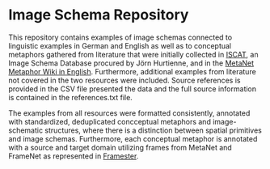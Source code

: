 # Image Schema Repository 

This repository contains examples of image schemas connected to linguistic examples in German and English as well as to conceptual metaphors gathered from literature that were initially collected in <a href="http://zope.psyergo.uni-wuerzburg.de/iscat">ISCAT</a>, 
an Image Schema Database procured by Jörn Hurtienne, and in the <a href="https://metaphor.icsi.berkeley.edu/pub/en/index.php/Category:Metaphor">MetaNet Metaphor Wiki in English</a>. 
Furthermore, additional examples from literature not covered in the two resources were included. Source references is provided in the CSV file presented the data and 
the full source information is contained in the references.txt file. 

The examples from all resources were formatted consistently, annotated with standardized, deduplicated concceptual metaphors and image-schematic structures, where there is a distinction between spatial primitives and image schemas. Furthermore, each conceptual metaphor is annotated with a source and target domain utilizing frames from MetaNet and FrameNet as represented in <a href="https://github.com/framester/Framester">Framester</a>.

